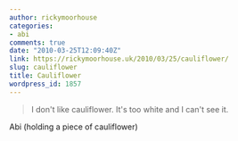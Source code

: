 ```yaml
---
author: rickymoorhouse
categories:
- abi
comments: true
date: "2010-03-25T12:09:40Z"
link: https://rickymoorhouse.uk/2010/03/25/cauliflower/
slug: cauliflower
title: Cauliflower
wordpress_id: 1857
---
```


<blockquote>I don't like cauliflower.
It's too white and I can't see it.</blockquote>


Abi (holding a piece of cauliflower)

